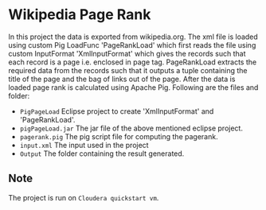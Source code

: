 # Wikipedia Page Rank
In this project the data is exported from wikipedia.org. The xml file is loaded using custom Pig LoadFunc 'PageRankLoad' which first reads the file using custom InputFormat 'XmlInputFormat' which gives the records such that each record is a page i.e. enclosed in page tag. PageRankLoad extracts the required data from the records such that it outputs a tuple containing the title of the page and the bag of links out of the page. After the data is loaded page rank is calculated using Apache Pig. Following are the files and folder:

* ```PigPageLoad``` Eclipse project to create 'XmlInputFormat' and 'PageRankLoad'. 
* ```pigPageLoad.jar``` The jar file of the above mentioned eclipse project.
* ```pagerank.pig``` The pig script file for computing the pagerank.
* ```input.xml``` The input used in the project 
* ```Output``` The folder containing the result generated.

## Note
The project is run on ```Cloudera quickstart vm```.